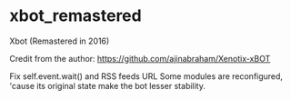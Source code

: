 # xbot_remastered
Xbot (Remastered in 2016) 

Credit from the author: https://github.com/ajinabraham/Xenotix-xBOT

Fix self.event.wait() and RSS feeds URL 
Some modules are reconfigured, 'cause its original state make the bot lesser stability.   
